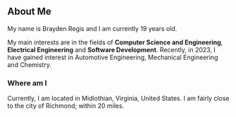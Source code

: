 ## About Me
My name is Brayden Regis and I am currently 19 years old.

My main interests are in the fields of **Computer Science and Engineering**, **Electrical Engineering** and **Software Development**. Recently, in 2023, I have gained interest in Automotive Engineering, Mechanical Engineering and Chemistry.

### Where am I
Currently, I am located in Midlothian, Virginia, United States. I am fairly close to the city of Richmond; within 20 miles.

